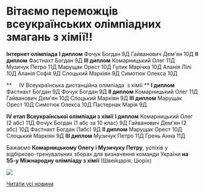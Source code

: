 # Вітаємо переможців всеукраїнських олімпіадних  змагань з хімії!!

**Інтернет олімпіада**
**I диплом**
Фочук Богдан 9Д
Гайванович Дем'ян 10Д
**ІІ диплом**
Фастнахт Богдан 9Д
**ІІІ диплом**
Комарницький Олег 11Д
Музичук Петро 11Д
Марущак Орест 10Д
Гулик Марічка 10Д
Аланія Лілі 10Д
Аланія Софія 9Д
Слоцький Маркіян 9Д
Симотюк Олекса 10Д

**     ІV Всеукраїнська дистанційна олімпіада  з хімії **
**І диплом**
Фастнахт Богдан 9Д
Фочук Богдан 9Д
**ІІ диплом**
Комарницький Олег 11Д
Гайванович Дем'ян 10Д
Слоцький Маркіян 9Д
**ІІІ диплом**
Марущак Орест 10Д
Симотюк Олекса 10Д
Пастернак Марія 9Д

**ІV етап Всеукраїнської олімпіади з хімії**
**І диплом**
Комарницький Олег (2 абс) 11Д
Фочук Богдан (1 абс за 10 клас) 9Д
Гайванович Дем'ян (2 абс) 10Д
Фастнахт Богдан (1абс) 9Д
**ІІ диплом**
Марущак Орест 10Д
Слоцький Маркіян 9Д
**ІІІ диплом**
Музичук Петро 11Д
Грень Анна 11Д

Бажаємо **Комарницькому Олегу і Музичуку Петру**, успіхів у відбірково-тренувальних зборах для визначення команди України **на 55-у Міжнародну олімпіаду з хімії** (Швейцарія, Цюріх)


![](/images/blog/вітаємо-переможців-всеукраїнських-олімпіадних-змагань-з/олімп_хімія2023.jpg)


[Читати усі новини](/news)

